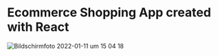 # Ecommerce Shopping App created with React

![Bildschirmfoto 2022-01-11 um 15 04 18](https://user-images.githubusercontent.com/45995648/148956729-5a7db520-f0a5-4493-bd32-fd2ad40b84e0.png)
